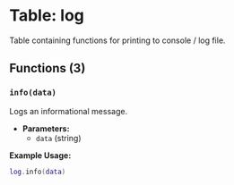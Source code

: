 # Table: log

Table containing functions for printing to console / log file.

## Functions (3)

### `info(data)`

Logs an informational message.

- **Parameters:**
  - `data` (string)

**Example Usage:**
```lua
log.info(data)
```
